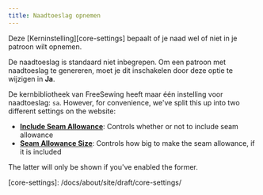 ```yaml
---
title: Naadtoeslag opnemen
---
```


Deze [Kerninstelling][core-settings] bepaalt of je naad wel of niet in je patroon wilt opnemen.

De naadtoeslag is standaard niet inbegrepen. Om een patroon met naadtoeslag te genereren, moet je dit inschakelen door deze optie te wijzigen in **Ja**.

<Note>

De kernbibliotheek van FreeSewing heeft maar één instelling voor naadtoeslag: `sa`.
However, for convenience, we've split this up into two different settings on the website:

- **[Include Seam Allowance](/docs/about/site/draft/core-settings/sabool)**: Controls whether or not to include seam allowance
- **[Seam Allowance Size](/docs/about/site/draft/core-settings/samm)**: Controls how big to make the seam allowance, if it is included

The latter will only be shown if you've enabled the former.

</Note>
[core-settings]: /docs/about/site/draft/core-settings/
